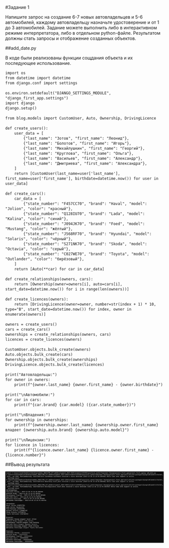 #Задание 1

Напишите запрос на создание 6-7 новых автовладельцев и 5-6 автомобилей, каждому автовладельцу назначьте удостоверение и от 1 до 3 автомобилей. Задание можете выполнить либо в интерактивном режиме интерпретатора, либо в отдельном python-файле. Результатом должны стать запросы и отображение созданных объектов.

##add_date.py

В коде были реализованы функции сощдания объекта и их последующее использование.

```
import os
from datetime import datetime
from django.conf import settings

os.environ.setdefault("DJANGO_SETTINGS_MODULE", "django_first_app.settings")
import django
django.setup()

from blog.models import CustomUser, Auto, Ownership, DrivingLicence

def create_users():
    user_data = [
        {"last_name": "Зотов", "first_name": "Леонид"},
        {"last_name": "Болотов", "first_name": "Игорь"},
        {"last_name": "Михайлушкин", "first_name": "Георгий"},
        {"last_name": "Круглова", "first_name": "Ольга"},
        {"last_name": "Васильев", "first_name": "Александр"},
        {"last_name": "Дмитриева", "first_name": "Александра"},
    ]
    return [CustomUser(last_name=user['last_name'], first_name=user['first_name'], birthdate=datetime.now()) for user in user_data]

def create_cars():
    car_data = [
        {"state_number": "F457CC70", "brand": "Haval", "model": "Jolion", "color": "красный"},
        {"state_number": "Q128IU70", "brand": "Lada", "model": "Kalina", "color": "синий"},
        {"state_number": "J094JK70", "brand": "Foed", "model": "Mustang", "color": "жёлтый"},
        {"state_number": "J568RF70", "brand": "Hyundai", "model": "Solaris", "color": "чёрный"},
        {"state_number": "S271NK70", "brand": "Skoda", "model": "Octavia", "color": "серый"},
        {"state_number": "C027WE70", "brand": "Toyota", "model": "Outlander", "color": "бирёзовый"},
    ]
    return [Auto(**car) for car in car_data]

def create_relationships(owners, cars):
    return [Ownership(owner=owners[i], auto=cars[i], start_date=datetime.now()) for i in range(len(owners))]

def create_licences(owners):
    return [DrivingLicence(owner=owner, number=str(index + 1) * 10, type="B", start_date=datetime.now()) for index, owner in enumerate(owners)]

owners = create_users()
cars = create_cars()
ownerships = create_relationships(owners, cars)
licences = create_licences(owners)

CustomUser.objects.bulk_create(owners)
Auto.objects.bulk_create(cars)
Ownership.objects.bulk_create(ownerships)
DrivingLicence.objects.bulk_create(licences)

print("Автовладельцы:")
for owner in owners:
    print(f"{owner.last_name} {owner.first_name} - {owner.birthdate}")

print("\nАвтомобили:")
for car in cars:
    print(f"{car.brand} {car.model} ({car.state_number})")

print("\nВладения:")
for ownership in ownerships:
    print(f"{ownership.owner.last_name} {ownership.owner.first_name} владеет {ownership.auto.brand} {ownership.auto.model}")

print("\nЛицензии:")
for licence in licences:
    print(f"{licence.owner.last_name} {licence.owner.first_name} - {licence.number}")
```

##Вывод результата

![Задание 1](img\task1.png)

